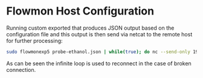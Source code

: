 # Flowmon Host Configuration

Running custom exported that produces JSON output based on the configuration file and
this output is then send via netcat to the remote host for further processing:

```bash
sudo flowmonexp5 probe-ethanol.json | while(true); do nc --send-only 192.168.111.21 5170; done
```

As can be seen the infinite loop is used to reconnect in the case of broken connection.
